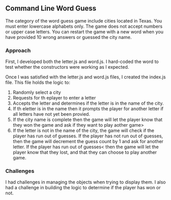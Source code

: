 ## Command Line Word Guess

The category of the word guess game include cities located in Texas. 
You must enter lowercase alphabets only. 
The game does not accept numbers or upper case letters.
You can restart the game with a new word when you have provided 10 wrong answers or guessed the city name.



### Approach

First, I developed both the letter.js and word.js. I hard-coded the word to test whether the constructors were working as I expected.

Once I was satisfied with the letter.js and word.js files, I created the index.js file.
This file holds the logic to:

1. Randomly select a city
2. Requests for th eplayer to enter a letter
3. Accepts the letter and determines if the letter is in the name of the city.
4. If th eletter is in the name then it prompts the player for another letter if all letters have not yet been provied. 
5. If the city name is complete then the game will let the player know that they won the game and ask if they want to play aother game> 
6. If the letter is not in the name of the city, the game will check if the player has run out of guesses. 
If the player has not run out of guesses, then the game will decrement the guess count by 1 and ask for another letter.
If the player has run out of guesses< then the game will let the player know that they lost, and that they can choose to play another game.

### Challenges

I had challenges in managing the objects when trying to display them. 
I also had a challenge in building the logic to determine if the player has won or not.



